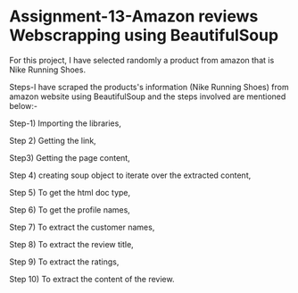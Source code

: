 # Assignment-13-Amazon reviews Webscrapping using BeautifulSoup

For this project, I have selected randomly a product from amazon that is Nike Running Shoes.

Steps-I have scraped the products's information (Nike Running Shoes) from amazon website using BeautifulSoup and the steps involved are mentioned below:-

Step-1) Importing the libraries,

Step 2) Getting the link,

Step3) Getting the page content,

Step 4) creating soup object to iterate over the extracted content,

Step 5) To get the html doc type,

Step 6) To get the profile names,

Step 7) To extract the customer names,

Step 8) To extract the review title,

Step 9) To extract the ratings,

Step 10) To extract the content of the review.


